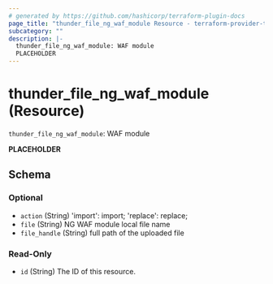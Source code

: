 ```yaml
---
# generated by https://github.com/hashicorp/terraform-plugin-docs
page_title: "thunder_file_ng_waf_module Resource - terraform-provider-thunder"
subcategory: ""
description: |-
  thunder_file_ng_waf_module: WAF module
  PLACEHOLDER
---
```


# thunder_file_ng_waf_module (Resource)

`thunder_file_ng_waf_module`: WAF module

__PLACEHOLDER__



<!-- schema generated by tfplugindocs -->
## Schema

### Optional

- `action` (String) 'import': import; 'replace': replace;
- `file` (String) NG WAF module local file name
- `file_handle` (String) full path of the uploaded file

### Read-Only

- `id` (String) The ID of this resource.


